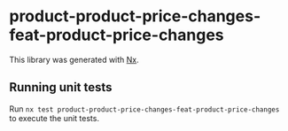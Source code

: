 # product-product-price-changes-feat-product-price-changes

This library was generated with [Nx](https://nx.dev).

## Running unit tests

Run `nx test product-product-price-changes-feat-product-price-changes` to execute the unit tests.
